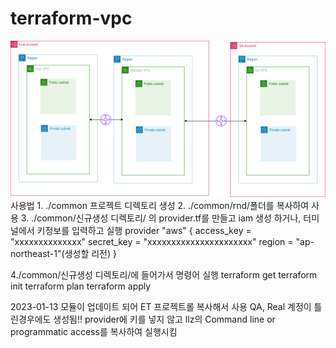 ﻿# terraform-vpc
<img src="./multi account vpc.png">
사용법
1. ./common 프로젝트 디렉토리 생성
2. ./common/rnd/폴더를 복사하여 사용
3. ./common/신규생성 디렉토리/ 의 provider.tf를 만들고 iam 생성 하거나, 터미널에서 키정보를 입력하고 실행
provider "aws" {
  access_key = "xxxxxxxxxxxxxx"
  secret_key = "xxxxxxxxxxxxxxxxxxxxxx"
  region     = "ap-northeast-1"(생성할 리전)
}

4./common/신규생성 디렉토리/에 들어가서 명령어 실행
terraform get
terraform init
terraform plan
terraform apply

2023-01-13
모듈이 업데이트 되어 ET 프로젝트롤 복사해서 사용
QA, Real 계정이 틀린경우에도 생성됨!!
provider에 키를 넣지 않고 llz의 Command line or programmatic access를 복사하여 실행시킴
